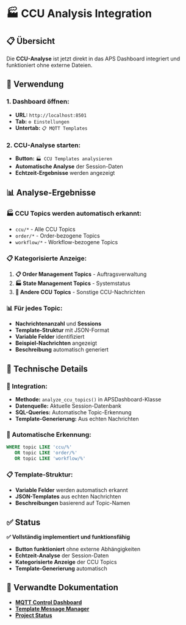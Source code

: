 # 🏭 CCU Analysis Integration

## 📋 Übersicht

Die **CCU-Analyse** ist jetzt direkt in das APS Dashboard integriert und funktioniert ohne externe Dateien.

## 🎯 Verwendung

### **1. Dashboard öffnen:**
- **URL:** `http://localhost:8501`
- **Tab:** `⚙️ Einstellungen`
- **Untertab:** `📋 MQTT Templates`

### **2. CCU-Analyse starten:**
- **Button:** `🏭 CCU Templates analysieren`
- **Automatische Analyse** der Session-Daten
- **Echtzeit-Ergebnisse** werden angezeigt

## 📊 Analyse-Ergebnisse

### **🏭 CCU Topics werden automatisch erkannt:**
- `ccu/*` - Alle CCU Topics
- `order/*` - Order-bezogene Topics  
- `workflow/*` - Workflow-bezogene Topics

### **📋 Kategorisierte Anzeige:**
1. **📋 Order Management Topics** - Auftragsverwaltung
2. **🏭 State Management Topics** - Systemstatus
3. **🔧 Andere CCU Topics** - Sonstige CCU-Nachrichten

### **📊 Für jedes Topic:**
- **Nachrichtenanzahl** und **Sessions**
- **Template-Struktur** mit JSON-Format
- **Variable Felder** identifiziert
- **Beispiel-Nachrichten** angezeigt
- **Beschreibung** automatisch generiert

## 🔧 Technische Details

### **📁 Integration:**
- **Methode:** `analyze_ccu_topics()` in APSDashboard-Klasse
- **Datenquelle:** Aktuelle Session-Datenbank
- **SQL-Queries:** Automatische Topic-Erkennung
- **Template-Generierung:** Aus echten Nachrichten

### **🎯 Automatische Erkennung:**
```sql
WHERE topic LIKE 'ccu/%' 
   OR topic LIKE 'order/%' 
   OR topic LIKE 'workflow/%'
```

### **📋 Template-Struktur:**
- **Variable Felder** werden automatisch erkannt
- **JSON-Templates** aus echten Nachrichten
- **Beschreibungen** basierend auf Topic-Namen

## ✅ Status

**✅ Vollständig implementiert und funktionsfähig**

- **Button funktioniert** ohne externe Abhängigkeiten
- **Echtzeit-Analyse** der Session-Daten
- **Kategorisierte Anzeige** der CCU Topics
- **Template-Generierung** automatisch

## 🔗 Verwandte Dokumentation

- **[MQTT Control Dashboard](mqtt-control-summary.md)**
- **[Template Message Manager](template-message-manager-implementation.md)**
- **[Project Status](project-status.md)**
